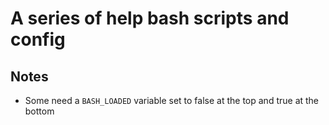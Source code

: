 # A series of help bash scripts and config
## Notes
- Some need a `BASH_LOADED` variable set to false at the top and true at the bottom
